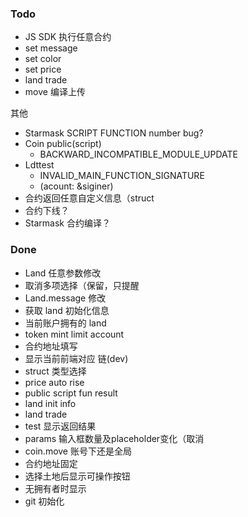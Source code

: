 ### Todo

- JS SDK 执行任意合约
- set message
- set color
- set price
- land trade
- move 编译上传

其他

- Starmask SCRIPT FUNCTION number bug?
- Coin public(script)
  - BACKWARD_INCOMPATIBLE_MODULE_UPDATE
- Ldttest
  - INVALID_MAIN_FUNCTION_SIGNATURE
  - (acount: &siginer)
- 合约返回任意自定义信息（struct
- 合约下线？
- Starmask 合约编译？

### Done

- Land 任意参数修改
- 取消多项选择（保留，只提醒
- Land.message 修改
- 获取 land 初始化信息
- 当前账户拥有的 land
- token mint limit account
- 合约地址填写
- 显示当前前端对应 链(dev)
- struct 类型选择
- price auto rise
- public script fun result
- land init info
- land trade
- test 显示返回结果
- params 输入框数量及placeholder变化（取消
- coin.move 账号下还是全局
- 合约地址固定
- 选择土地后显示可操作按钮
- 无拥有者时显示
- git 初始化